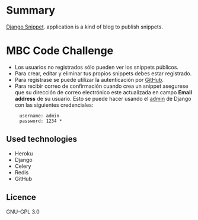 # Summary
[Django Snippet](https://django-snippets-001.herokuapp.com). application is a kind of blog to publish snippets.

# MBC Code Challenge
* Los usuarios no registrados sólo pueden ver los snippets públicos.
* Para crear, editar y eliminar tus propios snippets debes estar registrado.
* Para registrase se puede utilizar la autenticación por [GitHub](https://django-snippets-001.herokuapp.com/accounts/login/?next=/).
* Para recibir correo de confirmación cuando crea un snippet asegurese que su dirección de correo electrónico este actualizada en campo **Email address** de su usuario. Esto se puede hacer usando el [admin](https://django-snippets-001.herokuapp.com/admin) de Django con las siguientes credenciales:

```
     username: admin
     password: 1234 *
```


## Used technologies

* Heroku
* Django
* Celery
* Redis
* GitHub

## Licence

GNU-GPL 3.0
